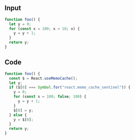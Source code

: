 
## Input

```javascript
function foo() {
  let y = 0;
  for (const x = 100; x < 10; x) {
    y = y + 1;
  }
  return y;
}

```

## Code

```javascript
function foo() {
  const $ = React.useMemoCache();
  let y;
  if ($[0] === Symbol.for("react.memo_cache_sentinel")) {
    y = 0;
    for (const x = 100; false; 100) {
      y = y + 1;
    }
    $[0] = y;
  } else {
    y = $[0];
  }
  return y;
}

```
      